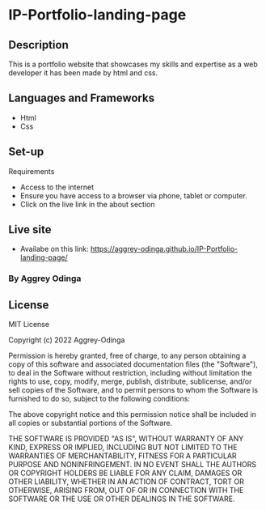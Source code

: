# IP-Portfolio-landing-page

## Description
This is a portfolio website that showcases my skills and expertise as a web developer it has been made by html and css.

## Languages and Frameworks
* Html
* Css

## Set-up
Requirements
* Access to the internet 
* Ensure you have access to a browser via phone, tablet or computer. 
* Click on the live link in the about section

## Live site

* Availabe on this link: https://aggrey-odinga.github.io/IP-Portfolio-landing-page/

### By Aggrey Odinga

## License
MIT License

Copyright (c) 2022 Aggrey-Odinga

Permission is hereby granted, free of charge, to any person obtaining a copy
of this software and associated documentation files (the "Software"), to deal
in the Software without restriction, including without limitation the rights
to use, copy, modify, merge, publish, distribute, sublicense, and/or sell
copies of the Software, and to permit persons to whom the Software is
furnished to do so, subject to the following conditions:

The above copyright notice and this permission notice shall be included in all
copies or substantial portions of the Software.

THE SOFTWARE IS PROVIDED "AS IS", WITHOUT WARRANTY OF ANY KIND, EXPRESS OR
IMPLIED, INCLUDING BUT NOT LIMITED TO THE WARRANTIES OF MERCHANTABILITY,
FITNESS FOR A PARTICULAR PURPOSE AND NONINFRINGEMENT. IN NO EVENT SHALL THE
AUTHORS OR COPYRIGHT HOLDERS BE LIABLE FOR ANY CLAIM, DAMAGES OR OTHER
LIABILITY, WHETHER IN AN ACTION OF CONTRACT, TORT OR OTHERWISE, ARISING FROM,
OUT OF OR IN CONNECTION WITH THE SOFTWARE OR THE USE OR OTHER DEALINGS IN THE
SOFTWARE.

